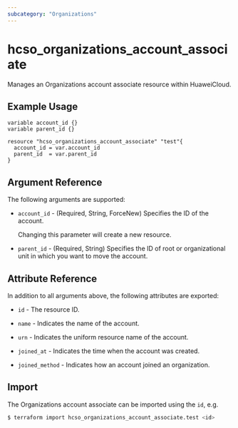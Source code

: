 ```yaml
---
subcategory: "Organizations"
---
```


# hcso_organizations_account_associate

Manages an Organizations account associate resource within HuaweiCloud.

## Example Usage

```hcl
variable account_id {}
variable parent_id {}

resource "hcso_organizations_account_associate" "test"{
  account_id = var.account_id
  parent_id  = var.parent_id
}
```

## Argument Reference

The following arguments are supported:

* `account_id` - (Required, String, ForceNew) Specifies the ID of the account.

  Changing this parameter will create a new resource.

* `parent_id` - (Required, String) Specifies the ID of root or organizational unit in which you want to move the account.

## Attribute Reference

In addition to all arguments above, the following attributes are exported:

* `id` - The resource ID.

* `name` - Indicates the name of the account.

* `urn` - Indicates the uniform resource name of the account.

* `joined_at` - Indicates the time when the account was created.

* `joined_method` - Indicates how an account joined an organization.

## Import

The Organizations account associate can be imported using the `id`, e.g.

```bash
$ terraform import hcso_organizations_account_associate.test <id>
```
